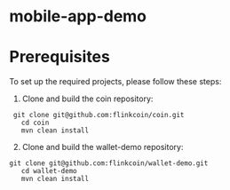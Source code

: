 # mobile-app-demo

# Prerequisites

To set up the required projects, please follow these steps:

1. Clone and build the coin repository:

```
 git clone git@github.com:flinkcoin/coin.git
   cd coin
   mvn clean install
```

2. Clone and build the wallet-demo repository:

```
git clone git@github.com:flinkcoin/wallet-demo.git
   cd wallet-demo
   mvn clean install
```
